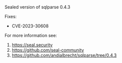 Sealed version of sqlparse 0.4.3

Fixes:
- CVE-2023-30608

For more information see:
  1. https://seal.security
  2. https://github.com/seal-community
  3. https://github.com/andialbrecht/sqlparse/tree/0.4.3
